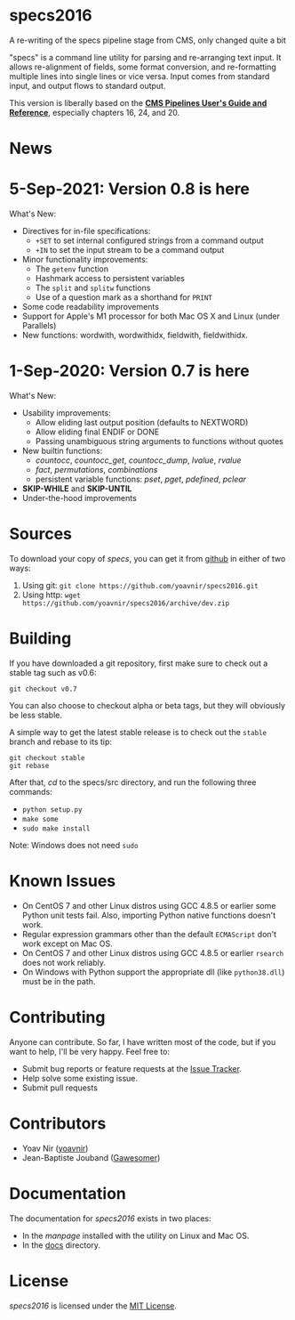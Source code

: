 # specs2016
A re-writing of the specs pipeline stage from CMS, only changed quite a bit

"specs" is a command line utility for parsing and re-arranging text
input. It allows re-alignment of fields, some format conversion, and
re-formatting multiple lines into single lines or vice versa. Input
comes from standard input, and output flows to standard output.

This version is liberally based on the [**CMS Pipelines User's Guide and Reference**](https://publib.boulder.ibm.com/epubs/pdf/hcsj0c30.pdf), especially chapters 16, 24, and 20.

News
====
5-Sep-2021: Version 0.8 is here
================================
What's New:
* Directives for in-file specifications:
  * `+SET` to set internal configured strings from a command output
  * `+IN` to set the input stream to be a command output
* Minor functionality improvements:
  * The `getenv` function
  * Hashmark access to persistent variables
  * The `split` and `splitw` functions
  * Use of a question mark as a shorthand for `PRINT`
* Some code readability improvements
* Support for Apple's M1 processor for both Mac OS X and Linux (under Parallels)
* New functions: wordwith, wordwithidx, fieldwith, fieldwithidx.

1-Sep-2020: Version 0.7 is here
===============================
What's New:
* Usability improvements:
  * Allow eliding last output position (defaults to NEXTWORD)
  * Allow eliding final ENDIF or DONE
  * Passing unambiguous string arguments to functions without quotes
* New builtin functions: 
  * *countocc*, *countocc_get*, *countocc_dump*, *lvalue*, *rvalue*
  * *fact*, *permutations*, *combinations*
  * persistent variable functions: *pset*, *pget*, *pdefined*, *pclear*
* **SKIP-WHILE** and **SKIP-UNTIL**
* Under-the-hood improvements


Sources
=======
To download your copy of *specs*, you can get it from [github](https://github.com/yoavnir/specs2016) in either of two ways:
1. Using git: `git clone https://github.com/yoavnir/specs2016.git`
2. Using http: `wget https://github.com/yoavnir/specs2016/archive/dev.zip`

Building
========
If you have downloaded a git repository, first make sure to check out a stable tag such as v0.6:
```
git checkout v0.7
```
You can also choose to checkout alpha or beta tags, but they will obviously be less stable.

A simple way to get the latest stable release is to check out the `stable` branch and rebase to its tip:
```
git checkout stable
git rebase
```

After that, _cd_ to the specs/src directory, and run the following three commands:
* `python setup.py`
* `make some`
* `sudo make install`

Note: Windows does not need `sudo`

Known Issues
============
* On CentOS 7 and other Linux distros using GCC 4.8.5 or earlier some Python unit tests fail. Also, importing Python native functions doesn't work.
* Regular expression grammars other than the default `ECMAScript` don't work except on Mac OS.
* On CentOS 7 and other Linux distros using GCC 4.8.5 or earlier `rsearch` does not work reliably.
* On Windows with Python support the appropriate dll (like `python38.dll`) must be in the path.

Contributing
============
Anyone can contribute. So far, I have written most of the code, but if you want to help, I'll be very happy. Feel free to:
* Submit bug reports or feature requests at the [Issue Tracker](https://github.com/yoavnir/specs2016/issues).
* Help solve some existing issue.
* Submit pull requests

Contributors
============
* Yoav Nir ([yoavnir](https://github.com/yoavnir))
* Jean-Baptiste Jouband ([Gawesomer](https://github.com/Gawesomer))

Documentation
=============
The documentation for *specs2016* exists in two places:
* In the *manpage* installed with the utility on Linux and Mac OS.
* In the [docs](specs/docs/TOC.md) directory.

License
=======
*specs2016* is licensed under the [MIT License](https://github.com/yoavnir/specs2016/blob/dev/LICENSE).
